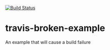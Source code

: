 [![Build Status](https://travis-ci.org/gtokman/travis-broken-example.svg?branch=master)](https://travis-ci.org/gtokman/travis-broken-example)

# travis-broken-example

An example that will cause a build failure
